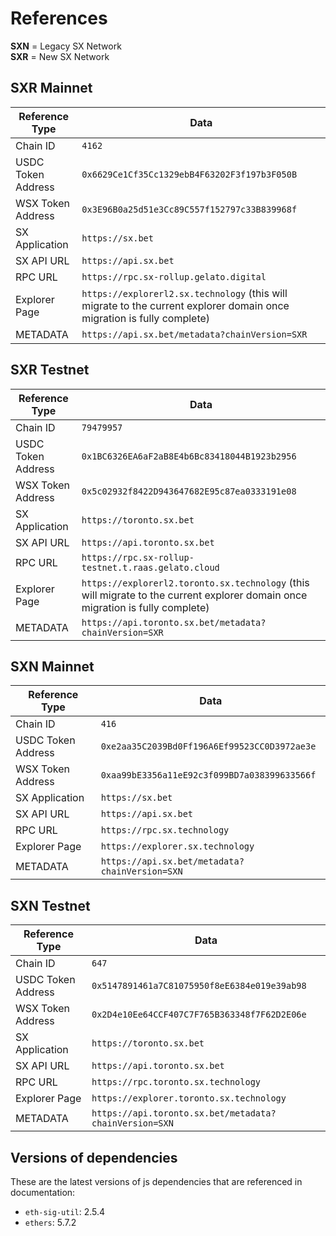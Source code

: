 # References

**SXN** = Legacy SX Network  
**SXR** =  New SX Network

## SXR Mainnet

| Reference Type | Data |
| ----- | -------------------------------------------- |
| Chain ID | `4162` |
| USDC Token Address  | `0x6629Ce1Cf35Cc1329ebB4F63202F3f197b3F050B` |
| WSX Token Address  | `0x3E96B0a25d51e3Cc89C557f152797c33B839968f` |
| SX Application | `https://sx.bet` |
| SX API URL | `https://api.sx.bet` |
| RPC URL | `https://rpc.sx-rollup.gelato.digital` |
| Explorer Page | `https://explorerl2.sx.technology` (this will migrate to the current explorer domain once migration is fully complete) |
| METADATA | `https://api.sx.bet/metadata?chainVersion=SXR` |

## SXR Testnet

| Reference Type | Data |
| ----- | -------------------------------------------- |
| Chain ID | `79479957` |
| USDC Token Address  | `0x1BC6326EA6aF2aB8E4b6Bc83418044B1923b2956` |
| WSX Token Address  | `0x5c02932f8422D943647682E95c87ea0333191e08` |
| SX Application | `https://toronto.sx.bet` |
| SX API URL | `https://api.toronto.sx.bet` |
| RPC URL | `https://rpc.sx-rollup-testnet.t.raas.gelato.cloud` |
| Explorer Page | `https://explorerl2.toronto.sx.technology` (this will migrate to the current explorer domain once migration is fully complete) |
| METADATA | `https://api.toronto.sx.bet/metadata?chainVersion=SXR` |

## SXN Mainnet

| Reference Type | Data |
| ----- | -------------------------------------------- |
| Chain ID | `416` |
| USDC Token Address  | `0xe2aa35C2039Bd0Ff196A6Ef99523CC0D3972ae3e` |
| WSX Token Address  | `0xaa99bE3356a11eE92c3f099BD7a038399633566f` |
| SX Application | `https://sx.bet` |
| SX API URL | `https://api.sx.bet` |
| RPC URL | `https://rpc.sx.technology` |
| Explorer Page | `https://explorer.sx.technology` |
| METADATA | `https://api.sx.bet/metadata?chainVersion=SXN` |

## SXN Testnet

| Reference Type | Data |
| ----- | -------------------------------------------- |
| Chain ID | `647` |
| USDC Token Address  | `0x5147891461a7C81075950f8eE6384e019e39ab98` |
| WSX Token Address  | `0x2D4e10Ee64CCF407C7F765B363348f7F62D2E06e` |
| SX Application | `https://toronto.sx.bet` |
| SX API URL | `https://api.toronto.sx.bet` |
| RPC URL | `https://rpc.toronto.sx.technology` |
| Explorer Page | `https://explorer.toronto.sx.technology` |
| METADATA | `https://api.toronto.sx.bet/metadata?chainVersion=SXN` |

## Versions of dependencies

These are the latest versions of js dependencies that are referenced in documentation:

- `eth-sig-util`: 2.5.4
- `ethers`: 5.7.2